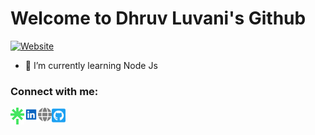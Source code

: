 # Welcome to Dhruv Luvani's Github

[![Website](https://img.shields.io/website?label=Dhruv%20Luvani&style=for-the-badge&logo=githubpages&url=https://dhruv-luvani.github.io/profile)][website]
 
- 🌱 I’m currently learning Node Js

### Connect with me:

[<img align="left" alt="Dhruv Luvani | FlowCV" width="22px" src="https://raw.githubusercontent.com/smit-luvani/smit-luvani/master/assets/svg/linktree.svg" />][flowCV]
[<img align="left" alt="Dhruv Luvani | LinkedIn" width="22px" src="https://raw.githubusercontent.com/smit-luvani/smit-luvani/master/assets/svg/linkedin.svg" />][linkedin]
[<img align="left" alt="Dhruv Luvani | Portfolio" width="22px" src="https://raw.githubusercontent.com/smit-luvani/smit-luvani/master/assets/svg/world.svg" />][website]
[<img align="left" alt="Dhruv Luvani | GitHub" width="22px" src="https://raw.githubusercontent.com/smit-luvani/smit-luvani/master/assets/svg/github.svg" />][GitHub]


[website]: https://dhruv-luvani.github.io/profile
[youtube]: https://www.youtube.com/@dhruvluvani
[instagram]: https://www.instagram.com/dhruv_luvani_42
[linkedin]: https://linkedin.com/in/dhruv-luvani
[flowCV]: https://flowcv.me/dhruv-luvani
[GitHub]: https://github.com/dhruv-luvani